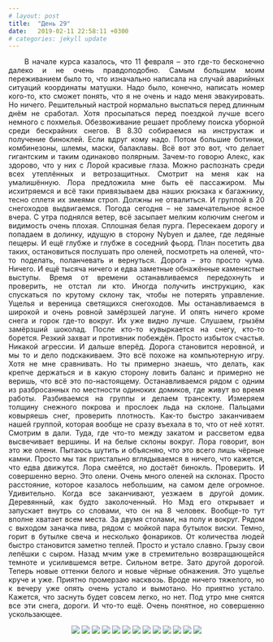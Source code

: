 ```yaml
---
# layout: post
title:  "День 29"
date:   2019-02-11 22:58:11 +0300
# categories: jekyll update
---
```


<div style="text-align: justify">
&nbsp;&nbsp;&nbsp;&nbsp;
В начале курса казалось, что 11 февраля – это где-то бесконечно далеко и не очень правдоподобно. Самым большим моим переживанием было то, что изначально написала на случай аварийных ситуаций координаты матушки. Надо было, конечно, написать номер кого-то, кто сможет понять, что я не очень и надо меня эвакуировать. Но ничего. Решительный настрой нормально выспаться перед длинным днём не сработал. Хотя просыпаться перед поездкой лучше всего немного с похмелья. Обезвоживание решает проблему поиска уборной среди бескрайних снегов. В 8.30 собираемся на инструктаж и получение биноклей. Если вдруг кому надо. Потом большие ботинки, комбинезоны, шлемы, маски, балаклавы. Всё вот это вот, что делает гигантским и таким одинаково полярным. Зачем-то говорю Алекс, как здорово, что у них с Лорой красивые глаза. Можно распознать среди всех утеплённых и ветрозащитных. Смотрит на меня как на умалишённую. Лора предложила мне быть её пассажиром. Мы исхитряемся и всё таки привязываем два наших рюкзака к багажнику, тесно сплетя их змеями строп. Должны не отвалиться. И группой в 20 снегоходов выдвигаемся. Погода сегодня – не замечательное ясное вчера. С утра поднялся ветер, всё засыпает мелким колючим снегом и видимость очень плохая. Сплошная белая пурга. Пересекаем дорогу и попадаем в долинку, идущую в сторону Nybyen и далее, где ледяные пещеры. И ещё глубже и глубже в соседний фьорд. План посетить два таких, остановиться послушать про оленей, посмотреть на оленей, что-то поделать, поланчевать и вернуться. Дорога – это просто чума. Ничего. И ещё тысяча ничего и едва заметные обнажённые каменистые выступы. Время от времени останавливаемся передохнуть и проверить, не отстал ли кто. Иногда получить инструкцию, как спускаться по крутому склону так, чтобы не потерять управление. Ущелья и вереница светящихся снегоходов. Мы останавливаемся в широкой и очень ровной замёрзшей лагуне. И опять ничего кроме снега и горок где-то вокруг. Их уже видно лучше. Слушаем, грызём замёрзший шоколад. После кто-то кувыркается на снегу, кто-то борется. Резкий захват и противник побеждён. Просто избыток счастья. Никакой агрессии. И дальше вперёд. Дорога становится неровной, и мы то и дело подскакиваем. Это всё похоже на компьютерную игру. Хотя не мне сравнивать. Но ты примерно знаешь, что делать, как крепче держаться и в какую сторону ловить баланс и примерно не веришь, что всё это по-настоящему. Останавливаемся рядом с одним из разбросанных по местности одиноких домиков, где живут во время работы. Разбиваемся на группы и делаем трансекту. Измеряем толщину снежного покрова и прослоек льда на склоне. Пальцами ковыряешь снег, проверить плотность. Как-то быстро заканчиваем нашей группой, которая вообще не сразу въехала в то, что от неё хотят. Смотрим в дали. Туда, где что-то между закатом и рассветом едва высвечивает вершины. И на белые склоны вокруг. Лора говорит, вон это же олени. Пытаюсь шутить и объясняю, что это всего лишь чёрные камни. Просто мы так пристально вглядываемся в ничего, что кажется, что едва движутся. Лора смеётся, но достаёт бинокль. Проверить. И совершенно верно. Это олени. Очень много оленей на склонах. Просто расстояние, которое казалось небольшим, на самом деле огромное. Удивительно. Когда все заканчивают, уезжаем в другой домик. Деревянный, как будто заколоченный. Но Мэд его открывает и запускает внутрь со словами, что он на 8 человек. Вообще-то тут вполне хватает всем места. За двумя столами, на полу и вокруг. Рядом с выходом заначка пива, рядом с мойкой пара бутылок виски. Темно, горит в бутылке свеча и несколько фонариков. От количества людей быстро становится заметно теплей. Просто и устало славно. Грызу свои лепёшки с сыром. Назад мчим уже в стремительно возвращающейся темноте и усилившемся ветре. Сильном ветре. Зато другой дорогой. Теперь новые оттенки белого и новые чёрные обнажения. Это ущелье круче и уже. Приятно промерзаю насквозь. Вроде ничего тяжелого, но к вечеру уже опять очень устало и вымотано. Но приятно устало. Кажется, что заснуть будет совсем легко, но нет. Под утро мне снятся все эти снега, дороги. И что-то ещё. Очень понятное, но совершенно ускользающее.
</div>

<p align="center">
    <img src="{{site.baseurl}}/assets/images/152.png" />
    <img src="{{site.baseurl}}/assets/images/153.png" />
    <img src="{{site.baseurl}}/assets/images/154.png" />
    <img src="{{site.baseurl}}/assets/images/155.png" />
    <img src="{{site.baseurl}}/assets/images/156.png" />
    <img src="{{site.baseurl}}/assets/images/157.png" />
    <img src="{{site.baseurl}}/assets/images/158.png" />
    <img src="{{site.baseurl}}/assets/images/159.png" />
    <img src="{{site.baseurl}}/assets/images/160.png" />
    <img src="{{site.baseurl}}/assets/images/161.png" />
    <img src="{{site.baseurl}}/assets/images/162.png" />
    <img src="{{site.baseurl}}/assets/images/163.png" />
    <img src="{{site.baseurl}}/assets/images/164.png" />
</p>


